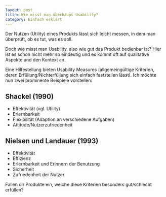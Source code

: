```yaml
---
layout: post
title: Wie misst man überhaupt Usability?
category: Einfach erklärt
---
```


Der Nutzen (Utility) eines Produkts lässt sich leicht messen, in dem man überprüft, ob es tut, was es soll.

Doch wie misst man Usability, also wie gut das Produkt bedienbar ist? Hier ist es schon nicht mehr so eindeutig und es kommt oft auf qualitative Aspekte und den Kontext an.

Eine Hilfestellung bieten Usability Measures (allgemeingültige Kriterien, deren Erfüllung/Nichterfüllung sich einfach feststellen lässt). Ich möchte nun zwei prominente Beispiele vorstellen:

## Shackel (1990)

- Effektivität (vgl. Utility)
- Erlernbarkeit
- Flexibilität (Adaption an verschiedene Aufgaben)
- Attitüde/Nutzerzufriedenheit 

## Nielsen und Landauer (1993)

- Effektivität
- Effizienz
- Erlernbarkeit und Erinnern der Benutzung
- Sicherheit
- Zufriedenheit der Nutzer

Fallen dir Produkte ein, welche diese Kriterien besonders gut/schlecht erfüllen?
